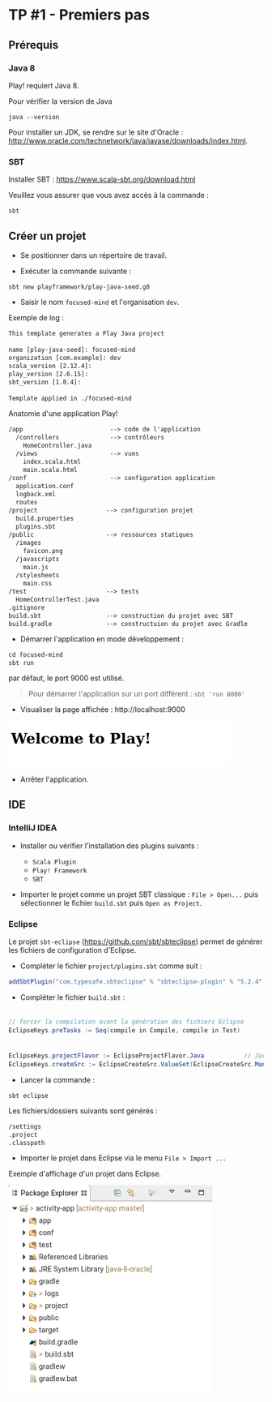 # TP #1 - Premiers pas

## Prérequis

### Java 8

Play! requiert Java 8.

Pour vérifier la version de Java

```
java --version
```

Pour installer un JDK, se rendre sur le site d'Oracle : http://www.oracle.com/technetwork/java/javase/downloads/index.html.

### SBT

Installer SBT : https://www.scala-sbt.org/download.html

Veuillez vous assurer que vous avez accès à la commande :

```
sbt
```

## Créer un projet

* Se positionner dans un répertoire de travail.

* Exécuter la commande suivante :

```
sbt new playframework/play-java-seed.g8
```

* Saisir le nom `focused-mind` et l'organisation `dev`.

Exemple de log :

```
This template generates a Play Java project 

name [play-java-seed]: focused-mind
organization [com.example]: dev
scala_version [2.12.4]: 
play_version [2.6.15]: 
sbt_version [1.0.4]: 

Template applied in ./focused-mind

```

Anatomie d'une application Play!

```
/app                        --> code de l'application                
  /controllers              --> contrôleurs
    HomeController.java
  /views                    --> vues
    index.scala.html
    main.scala.html
/conf                       --> configuration application
  application.conf
  logback.xml
  routes
/project                   --> configuration projet   
  build.properties
  plugins.sbt
/public                    --> ressources statiques
  /images
    favicon.png
  /javascripts
    main.js
  /stylesheets
    main.css
/test                      --> tests
  HomeControllerTest.java
.gitignore
build.sbt                  --> construction du projet avec SBT
build.gradle               --> constructuion du projet avec Gradle
```

* Démarrer l'application en mode développement :

```
cd focused-mind
sbt run
```

par défaut, le port 9000 est utilisé.

> Pour démarrer l'application sur un port différent : `sbt 'run 8000'`

* Visualiser la page affichée : http://localhost:9000

![](images/img001.png)

* Arrêter l'application.

## IDE

### IntelliJ IDEA

* Installer ou vérifier l'installation des plugins suivants :
    * `Scala Plugin`
    * `Play! Framework`
    * `SBT`

* Importer le projet comme un projet SBT classique : `File > Open...` puis sélectionner le fichier `build.sbt` puis `Open as Project`.

### Eclipse

Le projet `sbt-eclipse` (https://github.com/sbt/sbteclipse) permet de générer les fichiers de configuration d'Eclipse.


* Compléter le fichier `project/plugins.sbt` comme suit :


```java
addSbtPlugin("com.typesafe.sbteclipse" % "sbteclipse-plugin" % "5.2.4")
```

* Compléter le fichier `build.sbt` :

```java

// forcer la compilation avant la génération des fichiers Eclipse
EclipseKeys.preTasks := Seq(compile in Compile, compile in Test)


EclipseKeys.projectFlavor := EclipseProjectFlavor.Java           // Java project. Don't expect Scala IDE
EclipseKeys.createSrc := EclipseCreateSrc.ValueSet(EclipseCreateSrc.ManagedClasses, EclipseCreateSrc.ManagedResources)  // Use .class files instead of generated .scala files for views and routes
```

* Lancer la commande :

```
sbt eclipse
```

Les fichiers/dossiers suivants sont générés :

```
/settings
.project
.classpath
```

* Importer le projet dans Eclipse via le menu `File > Import ...`


Exemple d'affichage d'un projet dans Eclipse.

![](images/img002.png)









